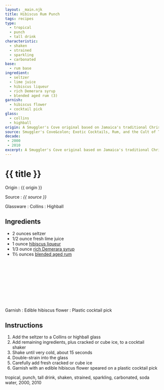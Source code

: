 ```yaml
---
layout: _main.njk
title: Hibiscus Rum Punch
tags: recipes
type:
  - tropical
  - punch
  - tall drink
characteristic:
  - shaken
  - strained
  - sparkling
  - carbonated
base:
  - rum base
ingredient:
  - seltzer
  - lime juice
  - hibiscus liqueur
  - rich Demerara syrup
  - blended aged rum (3)
garnish:
  - hibiscus flower
  - cocktail pick
glass:
  - collins
  - highball
origin: A Smuggler's Cove original based on Jamaica's traditional Christmas sorrel (hibiscus) punch.
source: Smuggler's Cove&colon; Exotic Cocktails, Rum, and the Cult of Tiki
decade:
 - 2000
 - 2010
excerpt: A Smuggler's Cove original based on Jamaica's traditional Christmas sorrel (hibiscus) punch.
---
```

<!-- markdownlint-disable MD025 -->
# {{ title }}
<!-- markdownlint-enable MD025 -->

Origin
  : {{ origin }}

Source
  : <cite><span data-pagefind-filter="Source">{{ source }}</span></cite>

Glassware
  : <span data-pagefind-filter="Glassware">Collins</span>
  : <span data-pagefind-filter="Glassware">Highball</span>

## Ingredients

* 2 ounces seltzer
* 1/2 ounce fresh lime juice
* 1 ounce [hibiscus liqueur](/mixes/hibiscus-liqueur/)
* 1/3 ounce [rich Demerara syrup](/mixes/2-1-simple-syrup)
* 1&frac12; ounces [blended aged rum](/rums/05-rum-blended-aged/)<icon-l space="1em" class="bigger" label="(3)"><span class="with-icon"><svg class="icon"><use href="/assets/images/icons/circle-3.svg#circle-3"></use></svg></span></icon-l>

Garnish
  : <span data-pagefind-filter="Garnish">Edible hibiscus flower</span>
  : <span data-pagefind-filter="Garnish">Plastic cocktail pick</span>

## Instructions

1. Add the seltzer to a Collins or highball glass
2. Add remaining ingredients, plus cracked or cube ice, to a cocktail shaker
3. Shake until very cold, about 15 seconds
4. Double-strain into the glass
5. Carefully add fresh cracked or cube ice
6. Garnish with an edible hibiscus flower speared on a plastic cocktail pick

<div
  class="sr-only"
  data-cat[0]="Drink"
  data-type[0]="Tropical"
  data-type[1]="Punch"
  data-type[2]="Tall drink"
  data-char[0]="Shaken"
  data-char[1]="Strained"
  data-char[2]="Sparkling"
  data-char[3]="Carbonated"
  data-base[0]="Rum/Cane spirits"
  data-ingredient[0]="Seltzer"
  data-ingredient[1]="Lime juice"
  data-ingredient[2]="Soda water"
  data-ingredient[3]="Hibiscus liqueur"
  data-ingredient[4]="Rich Demerara syrup"
  data-ingredient[5]="Blended aged rum [3]"
  data-origin[0]="Smuggler’s Cove"
  data-origin[1]="Traditional"
  data-garnish[0]="Cocktail pick"
  data-decade[0]="2000"
  data-decade[1]="2010"
  data-pagefind-filter="
    Category[data-cat[0]],
    Type[data-type[0]],
    Type[data-type[1]],
    Type[data-type[2]],
    Characteristic[data-char[0]],
    Characteristic[data-char[1]],
    Characteristic[data-char[2]],
    Characteristic[data-char[3]],
    Base[data-base[0]],
    Ingredient[data-ingredient[0]],
    Ingredient[data-ingredient[1]],
    Ingredient[data-ingredient[2]],
    Ingredient[data-ingredient[3]],
    Ingredient[data-ingredient[4]],
    Ingredient[data-ingredient[5]],
    Origin[data-origin[0]],
    Origin[data-origin[1]],
    Garnish[data-garnish[0]],
    Decade[data-decade[0]],
    Decade[data-decade[1]]
  "
>
</div>

<div class="keywords" aria-hidden>tropical, punch, tall drink, shaken, strained, sparkling, carbonated, soda water, 2000, 2010</div>
